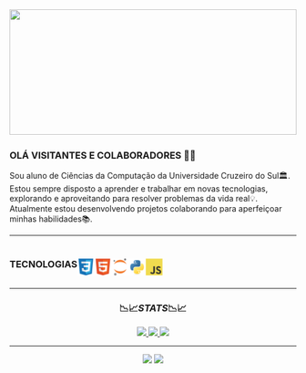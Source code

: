<span align="center">
  
  <img src="https://user-images.githubusercontent.com/93165753/143685406-501852da-254b-47ec-b164-f1f5ca1db3e7.gif" height= "220px" style="width:100%" />
</span>

<h3>OLÁ VISITANTES E COLABORADORES 🙋‍♂️</h3>

<p align="left">
  Sou aluno de Ciências da Computação da Universidade Cruzeiro do Sul🏛️. Estou sempre disposto a aprender e trabalhar em novas tecnologias, explorando e aproveitando para resolver problemas da vida real💡. Atualmente estou desenvolvendo projetos colaborando para aperfeiçoar minhas habilidades📚.
</p>

<hr>
  
<h3>
  <div style="display: inline-block">
  <p text-align="left">TECNOLOGIAS
    <img alt="Leo-Js" height"20" width="30" src="https://raw.githubusercontent.com/devicons/devicon/master/icons/javascript/javascript-original.svg" align="right">
    <img alt="Leo-Python" height"20" width="30" src="https://raw.githubusercontent.com/devicons/devicon/master/icons/python/python-original.svg" align="right">
    <img alt="Léo-Jupyter" height"20" width="30" src="https://github.com/devicons/devicon/blob/master/icons/jupyter/jupyter-original.svg" align="right">
    <img alt="Leo-HTML" height"20" width="30" src="https://github.com/devicons/devicon/blob/master/icons/html5/html5-original.svg" align="right">
    <img alt="Leo-CSS" height"20" width="30" src="https://github.com/devicons/devicon/blob/master/icons/css3/css3-original.svg" align="right">
    </p>
  </div>
</h3>

<hr>
  
<h3 align="center">📉📈<i>STATS</i>📉📈</h3>
  
<div align="center">
    <a href="https://github.com/Leosnt">
    <img height="180em" src="https://github-readme-stats.vercel.app/api?username=Leosnt&show_icons=true&theme=merko&include_ali_commits=true&count_private=true"/>
    <img height="180em" src="https://github-readme-stats.vercel.app/api/top-langs/?username=Leosnt&layout=default&langs_count=16&theme=merko&"/>
    <img height="180em" src="https://github-streak-stats.herokuapp.com?user=Leosnt&theme=merko"/>
</div>

<hr>
       
<div align="center">
    <a href="https://www.linkedin.com/in/leonardo-santos-953485219/" target="_blank"><img src="https://img.shields.io/badge/LinkedIn-0077B5?style=for-the-badge&logo=linkedin&logoColor=white" target="_blank"></a>
    <a href="https://www.instagram.com/leo_snnt" target="_blank"><img src="https://img.shields.io/badge/Instagram-E4405F?style=for-the-badge&logo=instagram&logoColor=white" target="_blank"></a>
</div>
</p>
